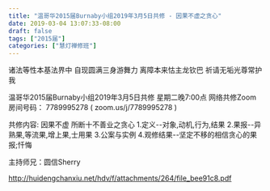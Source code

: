 ```yaml
---
title: "温哥华2015届Burnaby小组2019年3月5日共修 - 因果不虚之贪心"
date: 2019-03-04 13:07:33-08:00
draft: false
tags: ["2015届"]
categories: ["慧灯禅修班"]
---
```

诸法等性本基法界中 自现圆满三身游舞力
离障本来怙主龙钦巴 祈请无垢光尊常护我

温哥华2015届Burnaby小组2019年3月5日共修
星期二晚7:00点
网络共修Zoom房间号码： 7789995278 ( zoom.us/j/7789995278 )

共修内容:
因果不虚 所断十不善业之贪心
1.定义--对象,动机,行为,结果
2.果报--异熟果,等流果,增上果,士用果
3.公案与实例
4.观修结果--坚定不移的相信贪心的果报;忏悔

主持师兄：圆信Sherry


http://huidengchanxiu.net/hdv/f/attachments/264/file_bee91c8.pdf


